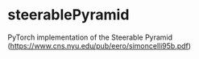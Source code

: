 # steerablePyramid
PyTorch implementation of the Steerable Pyramid (https://www.cns.nyu.edu/pub/eero/simoncelli95b.pdf)

